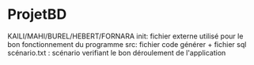 # ProjetBD
KAILI/MAHI/BUREL/HEBERT/FORNARA
init: fichier externe utilisé pour le bon fonctionnement du programme
src: fichier code générer + fichier sql
scénario.txt : scénario verifiant le bon déroulement de l'application
